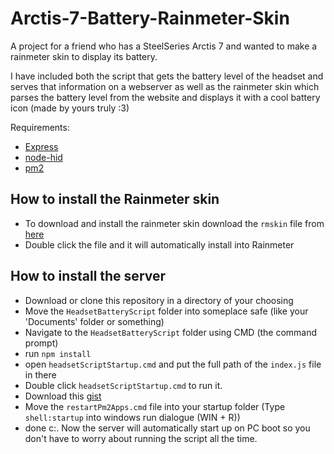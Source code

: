# Arctis-7-Battery-Rainmeter-Skin

A project for a friend who has a SteelSeries Arctis 7 and wanted to make a rainmeter skin to display its battery.

I have included both the script that gets the battery level of the headset and serves that information on a webserver as well as the
rainmeter skin which parses the battery level from the website and displays it with a cool battery icon (made by yours truly :3)

Requirements: 
- [Express](https://expressjs.com/)
- [node-hid](https://www.npmjs.com/package/node-hid)
- [pm2](https://pm2.keymetrics.io/)

## How to install the Rainmeter skin
- To download and install the rainmeter skin download the `rmskin` file from [here](https://github.com/HamuzaDesu/Arctis-7-Battery-Rainmeter-Skin/releases/tag/v2.0.0*)
- Double click the file and it will automatically install into Rainmeter
## How to install the server
- Download or clone this repository in a directory of your choosing
- Move the `HeadsetBatteryScript` folder into someplace safe (like your 'Documents' folder or something)
- Navigate to the `HeadsetBatteryScript` folder using CMD (the command prompt)
- run `npm install`
- open `headsetScriptStartup.cmd` and put the full path of the `index.js` file in there
- Double click `headsetScriptStartup.cmd` to run it.
- Download this [gist](https://gist.github.com/HamuzaDesu/248b2dd52e2d3945f7306fb0dc80c611)
- Move the `restartPm2Apps.cmd` file into your startup folder (Type `shell:startup` into windows run dialogue (WIN + R))
- done c:. Now the server will automatically start up on PC boot so you don't have to worry about running the script all the time.
